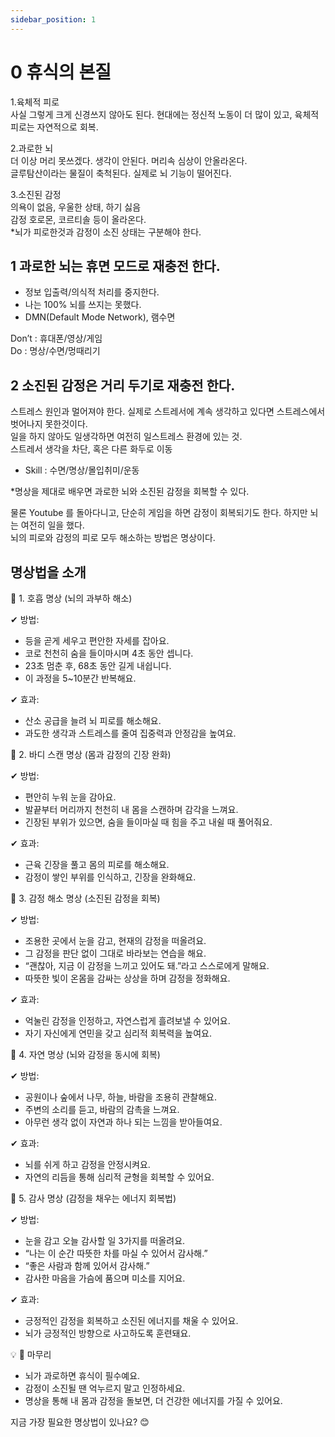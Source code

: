 ```yaml
---
sidebar_position: 1
--- 
```


# 0 휴식의 본질  

1.육체적 피로  
사실 그렇게 크게 신경쓰지 않아도 된다. 현대에는 정신적 노동이 더 많이 있고, 육체적 피로는 자연적으로 회복.

2.과로한 뇌    
더 이상 머리 못쓰겠다. 생각이 안된다. 머리속 심상이 안올라온다.  
글루탐산이라는 물질이 축척된다. 실제로 뇌 기능이 떨어진다.  

3.소진된 감정   
의욕이 없음, 우울한 상태, 하기 싫음  
감정 호로몬, 코르티솔 등이 올라온다.  
*뇌가 피로한것과 감정이 소진 상태는 구분해야 한다.  

## 1 과로한 뇌는 휴면 모드로 재충전 한다.  

- 정보 입출력/의식적 처리를 중지한다.   
- 나는 100% 뇌를 쓰지는 못했다.  
- DMN(Default Mode Network), 램수면 

Don’t : 휴대폰/영상/게임  
Do : 명상/수면/멍때리기


## 2 소진된 감정은 거리 두기로 재충전 한다.  

스트레스 원인과 멀어져야 한다.  실제로 스트레서에 계속 생각하고 있다면 스트레스에서 벗어나지 못한것이다.  
일을 하지 않아도 일생각하면 여전히 일스트레스 환경에 있는 것.  
스트레서 생각을 차단, 혹은 다른 화두로 이동
- Skill : 수면/명상/몰입취미/운동

*명상을 제대로 배우면 과로한 뇌와 소진된 감정을 회복할 수 있다.  

물론 Youtube 를 돌아다니고, 단순히 게임을 하면 감정이 회복되기도 한다. 하지만 뇌는 여전히 일을 했다.  
뇌의 피로와 감정의 피로 모두 해소하는 방법은 명상이다.

## 명상법을 소개  

🔹 1. 호흡 명상 (뇌의 과부하 해소)

✔ 방법:
- 등을 곧게 세우고 편안한 자세를 잡아요.
- 코로 천천히 숨을 들이마시며 4초 동안 셉니다.
- 23초 멈춘 후, 68초 동안 길게 내쉽니다.
- 이 과정을 5~10분간 반복해요.

✔ 효과:
- 산소 공급을 늘려 뇌 피로를 해소해요.
- 과도한 생각과 스트레스를 줄여 집중력과 안정감을 높여요.

🔹 2. 바디 스캔 명상 (몸과 감정의 긴장 완화)

✔ 방법:
- 편안히 누워 눈을 감아요.
- 발끝부터 머리까지 천천히 내 몸을 스캔하며 감각을 느껴요.
- 긴장된 부위가 있으면, 숨을 들이마실 때 힘을 주고 내쉴 때 풀어줘요.

✔ 효과:
- 근육 긴장을 풀고 몸의 피로를 해소해요.
- 감정이 쌓인 부위를 인식하고, 긴장을 완화해요.

🔹 3. 감정 해소 명상 (소진된 감정을 회복)

✔ 방법:
- 조용한 곳에서 눈을 감고, 현재의 감정을 떠올려요.
- 그 감정을 판단 없이 그대로 바라보는 연습을 해요.
- “괜찮아, 지금 이 감정을 느끼고 있어도 돼.”라고 스스로에게 말해요.
- 따뜻한 빛이 온몸을 감싸는 상상을 하며 감정을 정화해요.

✔ 효과:
- 억눌린 감정을 인정하고, 자연스럽게 흘려보낼 수 있어요.
- 자기 자신에게 연민을 갖고 심리적 회복력을 높여요.

🔹 4. 자연 명상 (뇌와 감정을 동시에 회복)

✔ 방법:
- 공원이나 숲에서 나무, 하늘, 바람을 조용히 관찰해요.
- 주변의 소리를 듣고, 바람의 감촉을 느껴요.
- 아무런 생각 없이 자연과 하나 되는 느낌을 받아들여요.

✔ 효과:
- 뇌를 쉬게 하고 감정을 안정시켜요.
- 자연의 리듬을 통해 심리적 균형을 회복할 수 있어요.

🔹 5. 감사 명상 (감정을 채우는 에너지 회복법)

✔ 방법:
- 눈을 감고 오늘 감사할 일 3가지를 떠올려요.
- “나는 이 순간 따뜻한 차를 마실 수 있어서 감사해.”
- “좋은 사람과 함께 있어서 감사해.”
- 감사한 마음을 가슴에 품으며 미소를 지어요.

✔ 효과:
- 긍정적인 감정을 회복하고 소진된 에너지를 채울 수 있어요.
- 뇌가 긍정적인 방향으로 사고하도록 훈련돼요.

💡 📌 마무리
- 뇌가 과로하면 휴식이 필수예요.
- 감정이 소진될 땐 억누르지 말고 인정하세요.
- 명상을 통해 내 몸과 감정을 돌보면, 더 건강한 에너지를 가질 수 있어요.

지금 가장 필요한 명상법이 있나요? 😊